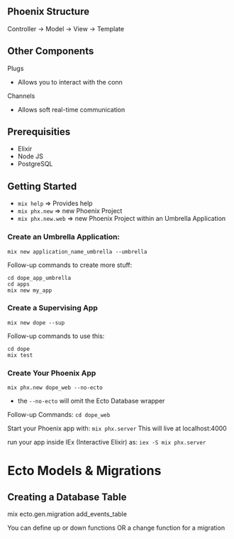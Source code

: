 ## Phoenix Structure

Controller -> Model -> View -> Template

## Other Components
Plugs
- Allows you to interact with the conn

Channels
- Allows soft real-time communication

## Prerequisities
- Elixir
- Node JS
- PostgreSQL

## Getting Started

- `mix help` => Provides help
- `mix phx.new` => new Phoenix Project
- `mix phx.new.web` => new Phoenix Project within an Umbrella Application

### Create an Umbrella Application:
`mix new application_name_umbrella --umbrella`

Follow-up commands to create more stuff:
```
cd dope_app_umbrella
cd apps
mix new my_app
```
### Create a Supervising App
`mix new dope --sup`

Follow-up commands to use this:
```
cd dope
mix test
```

### Create Your Phoenix App
`mix phx.new dope_web --no-ecto`
- the `--no-ecto` will omit the Ecto Database wrapper

Follow-up Commands:
`cd dope_web`

Start your Phoenix app with:
`mix phx.server`
This will live at localhost:4000

run your app inside IEx (Interactive Elixir) as:
`iex -S mix phx.server`

# Ecto Models & Migrations

## Creating a Database Table
mix ecto.gen.migration add_events_table

You can define up or down functions OR a change function for a migration
